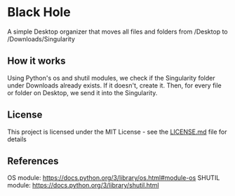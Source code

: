 # Black Hole
A simple Desktop organizer that moves all files and folders from /Desktop to /Downloads/Singularity

## How it works

Using Python's os and shutil modules, we check if the Singularity folder under Downloads already exists. If it doesn't, create it.
Then, for every file or folder on Desktop, we send it into the Singularity.

## License

This project is licensed under the MIT License - see the [LICENSE.md](LICENSE.md) file for details

## References

OS module: https://docs.python.org/3/library/os.html#module-os
SHUTIL module: https://docs.python.org/3/library/shutil.html
